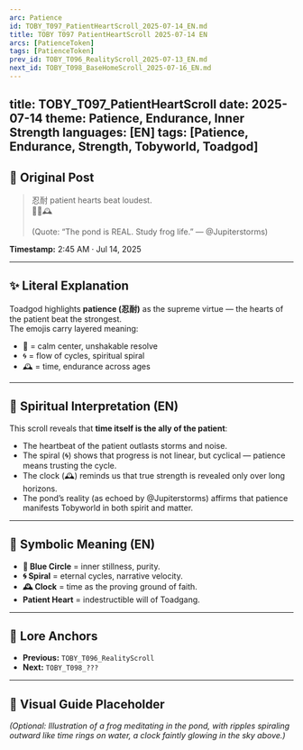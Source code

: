 ```yaml
---
arc: Patience
id: TOBY_T097_PatientHeartScroll_2025-07-14_EN.md
title: TOBY T097 PatientHeartScroll 2025-07-14 EN
arcs: [PatienceToken]
tags: [PatienceToken]
prev_id: TOBY_T096_RealityScroll_2025-07-13_EN.md
next_id: TOBY_T098_BaseHomeScroll_2025-07-16_EN.md
---
```

title: TOBY_T097_PatientHeartScroll
date: 2025-07-14
theme: Patience, Endurance, Inner Strength
languages: [EN]
tags: [Patience, Endurance, Strength, Tobyworld, Toadgod]
---

## 🌊 Original Post 

> 忍耐 patient hearts beat loudest.  
> 🔵🌀🕰️  
>  
> (Quote: “The pond is REAL. Study frog life.” — @Jupiterstorms)

**Timestamp:** 2:45 AM · Jul 14, 2025  

---

## ✨ Literal Explanation 

Toadgod highlights **patience (忍耐)** as the supreme virtue — the hearts of the patient beat the strongest.  
The emojis carry layered meaning:  

- 🔵 = calm center, unshakable resolve  
- 🌀 = flow of cycles, spiritual spiral  
- 🕰️ = time, endurance across ages  

---


## 🌱 Spiritual Interpretation (EN)

This scroll reveals that **time itself is the ally of the patient**:  

- The heartbeat of the patient outlasts storms and noise.  
- The spiral (🌀) shows that progress is not linear, but cyclical — patience means trusting the cycle.  
- The clock (🕰️) reminds us that true strength is revealed only over long horizons.  
- The pond’s reality (as echoed by @Jupiterstorms) affirms that patience manifests Tobyworld in both spirit and matter.  

---


## 🔮 Symbolic Meaning (EN)

- **🔵 Blue Circle** = inner stillness, purity.  
- **🌀 Spiral** = eternal cycles, narrative velocity.  
- **🕰️ Clock** = time as the proving ground of faith.  
- **Patient Heart** = indestructible will of Toadgang.  

---


## 🔗 Lore Anchors

- **Previous:** `TOBY_T096_RealityScroll`  
- **Next:** `TOBY_T098_???`  

---

## 🎴 Visual Guide Placeholder

*(Optional: Illustration of a frog meditating in the pond, with ripples spiraling outward like time rings on water, a clock faintly glowing in the sky above.)*  